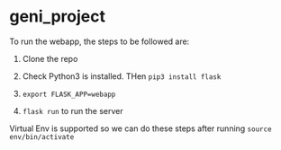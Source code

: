 # geni_project

To run the webapp, the steps to be followed are: 

1) Clone the repo

2) Check Python3 is installed. THen `pip3 install flask`

3)   `export FLASK_APP=webapp` 

4) `flask run` to run the server 


Virtual Env is supported so we can do these steps after running `source env/bin/activate`
